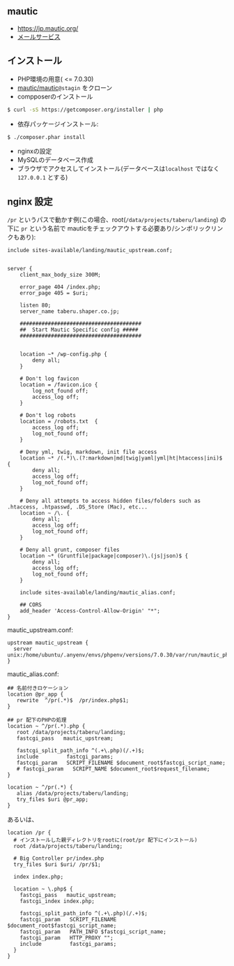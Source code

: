 ## mautic

- https://jp.mautic.org/
- [メールサービス](https://github.com/hdknr/scriptogr.am/blob/master/php/mautic/mautic.email.md)

## インストール

- PHP環境の用意( <= 7.0.30)
- [mautic/mautic](https://github.com/mautic/mautic)`@stagin` をクローン
- compposerのインストール

~~~bash 
$ curl -sS https://getcomposer.org/installer | php
~~~

- 依存パッケージインストール:

~~~bash
$ ./composer.phar install
~~~

- nginxの設定
- MySQLのデータベース作成
- ブラウザでアクセスしてインストール(データベースは`localhost` ではなく `127.0.0.1` とする)

## nginx 設定

`/pr` というパスで動かす例(この場合、root(`/data/projects/taberu/landing`) の下に `pr` という名前で mauticをチェックアウトする必要あり/シンボリックリンクもあり):

~~~
include sites-available/landing/mautic_upstream.conf;


server {
    client_max_body_size 300M;

    error_page 404 /index.php;
    error_page 405 = $uri;

    listen 80;
    server_name taberu.shaper.co.jp;

    #######################################
    ##  Start Mautic Specific config #####
    #######################################


    location ~* /wp-config.php {
        deny all;
    }

    # Don't log favicon
    location = /favicon.ico {
        log_not_found off;
        access_log off;
    }

    # Don't log robots
    location = /robots.txt  {
        access_log off;
        log_not_found off;
    }

    # Deny yml, twig, markdown, init file access
    location ~* /(.*)\.(?:markdown|md|twig|yaml|yml|ht|htaccess|ini)$ {
        deny all;
        access_log off;
        log_not_found off;
    }

    # Deny all attempts to access hidden files/folders such as .htaccess, .htpasswd, .DS_Store (Mac), etc...
    location ~ /\. {
        deny all;
        access_log off;
        log_not_found off;
    }

    # Deny all grunt, composer files
    location ~* (Gruntfile|package|composer)\.(js|json)$ {
        deny all;
        access_log off;
        log_not_found off;
    }

    include sites-available/landing/mautic_alias.conf;

    ## CORS 
    add_header 'Access-Control-Allow-Origin' "*";
}
~~~

mautic_upstream.conf:

~~~
upstream mautic_upstream {
  server unix:/home/ubuntu/.anyenv/envs/phpenv/versions/7.0.30/var/run/mautic_phpfpm.sock;
}
~~~

mautic_alias.conf:

~~~
## 名前付きロケーション
location @pr_app {
   rewrite  ^/pr(.*)$  /pr/index.php$1;
}

## pr 配下のPHPの処理
location ~ ^/pr(.*).php {
   root /data/projects/taberu/landing;     
   fastcgi_pass   mautic_upstream;

   fastcgi_split_path_info ^(.+\.php)(/.+)$;
   include         fastcgi_params;
   fastcgi_param   SCRIPT_FILENAME $document_root$fastcgi_script_name;
   # fastcgi_param   SCRIPT_NAME $document_root$request_filename;
}

location ~ ^/pr(.*) {
   alias /data/projects/taberu/landing;
   try_files $uri @pr_app;
}
~~~

あるいは、

~~~
location /pr {                            
  # インストールした親ディレクトリをrootに(root/pr 配下にインストール)
  root /data/projects/taberu/landing;
                                               
  # Big Controller pr/index.php
  try_files $uri $uri/ /pr/$1;        
                                               
  index index.php;                             
                                               
  location ~ \.php$ {
    fastcgi_pass   mautic_upstream;                                  
    fastcgi_index index.php;          

    fastcgi_split_path_info ^(.+\.php)(/.+)$;               
    fastcgi_param   SCRIPT_FILENAME $document_root$fastcgi_script_name;
    fastcgi_param   PATH_INFO $fastcgi_script_name;
    fastcgi_param   HTTP_PROXY "";
    include         fastcgi_params;
  }
}
~~~